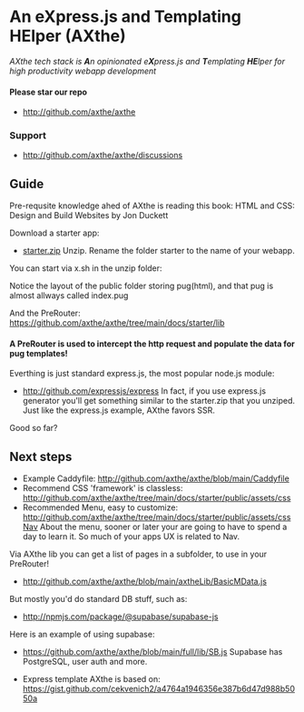 
# An eXpress.js and Templating HElper (AXthe)
<i>AXthe tech stack is <b>A</b>n opinionated e<b>X</b>press.js and <b>T</b>emplating <b>HE</b>lper for high productivity webapp development</i>

#### Please star our repo
- http://github.com/axthe/axthe

### Support
- http://github.com/axthe/axthe/discussions


## Guide

Pre-requsite knowledge ahed of AXthe is reading this book: HTML and CSS: Design and Build Websites by Jon Duckett

Download a starter app:
- <a href="starter.zip">starter.zip</a>
Unzip. Rename the folder starter to the name of your webapp.

You can start via x.sh in the unzip folder:

Notice the layout of the public folder storing pug(html), and that pug is almost allways called index.pug

And the PreRouter: 
https://github.com/axthe/axthe/tree/main/docs/starter/lib
#### A PreRouter is used to intercept the http request and populate the data for pug templates!

Everthing is just standard express.js, the most popular node.js module:
- http://github.com/expressjs/express
In fact, if you use express.js generator you'll get something similar to the starter.zip that you unziped. Just like the express.js example, AXthe favors SSR.

Good so far?

## Next steps
- Example Caddyfile: http://github.com/axthe/axthe/blob/main/Caddyfile
- Recommend CSS 'framework' is classless: http://github.com/axthe/axthe/tree/main/docs/starter/public/assets/css
- Recommended Menu, easy to customize: http://github.com/axthe/axthe/tree/main/docs/starter/public/assets/cssNav
About the menu, sooner or later your are going to have to spend a day to learn it. So much of your apps UX is related to Nav.

Via AXthe lib you can get a list of pages in a subfolder, to use in your PreRouter!
- http://github.com/axthe/axthe/blob/main/axtheLib/BasicMData.js

But mostly you'd do standard DB stuff, such as:
- http://npmjs.com/package/@supabase/supabase-js

Here is an example of using supabase:
- https://github.com/axthe/axthe/blob/main/full/lib/SB.js
Supabase has PostgreSQL, user auth and more.

- Express template AXthe is based on: https://gist.github.com/cekvenich2/a4764a1946356e387b6d47d988b5050a

